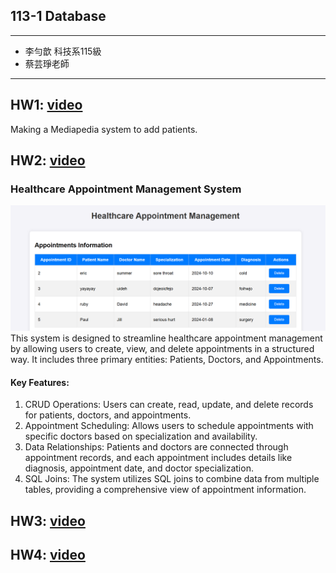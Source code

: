 ## 113-1 Database
* * *
* 李勻歆 科技系115級
* 蔡芸琤老師
* * *
## HW1: [video](https://youtu.be/Xrt6tGmi7aM)
Making a Mediapedia system to add patients.

## HW2: [video](https://youtu.be/FINuKR7AK1Q)
### Healthcare Appointment Management System
![Healthcare Appointment Management Appointments Information](Healthcare.png)
This system is designed to streamline healthcare appointment management by allowing users to create, view, and delete appointments in a structured way. It includes three primary entities: Patients, Doctors, and Appointments.
#### Key Features:
1. CRUD Operations: Users can create, read, update, and delete records for patients, doctors, and appointments.
2. Appointment Scheduling: Allows users to schedule appointments with specific doctors based on specialization and availability.
3. Data Relationships: Patients and doctors are connected through appointment records, and each appointment includes details like diagnosis, appointment date, and doctor specialization.
4. SQL Joins: The system utilizes SQL joins to combine data from multiple tables, providing a comprehensive view of appointment information.

## HW3: [video](https://youtu.be/FINuKR7AK1Q)


## HW4: [video](https://youtu.be/FINuKR7AK1Q)

